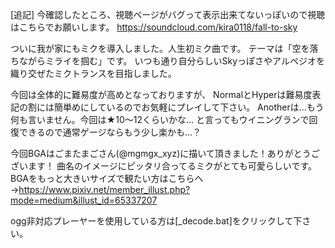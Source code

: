 [追記]
今確認したところ、視聴ページがバグって表示出来てないっぽいので視聴はこちらでお願いします。
https://soundcloud.com/kira0118/fall-to-sky

ついに我が家にもミクを導入しました。人生初ミク曲です。
テーマは「空を落ちながらミライを掴む」です。
いつも通り自分らしいSkyっぽさやアルペジオを織り交ぜたミクトランスを目指しました。

今回は全体的に難易度が高めとなっておりますが、
NormalとHyperは難易度表記の割には簡単めにしているのでお気軽にプレイして下さい。
Anotherは…もう何も言いません。今回は★10～12くらいかな…
と言ってもウイニングランで回復できるので通常ゲージならもう少し楽かも…？

今回BGAはごまたまごさん(@mgmgx_xyz)に描いて頂きました！ありがとうございます！
曲名のイメージにピッタリ合ってるミクがとても可愛らしいです。
BGAをもっと大きいサイズで観たい方はこちらへ→https://www.pixiv.net/member_illust.php?mode=medium&illust_id=65337207

ogg非対応プレーヤーを使用している方は[_decode.bat]をクリックして下さい。